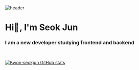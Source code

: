 ###

<!--
**Kwon-seokjun/Kwon-seokjun** is a ✨ _special_ ✨ repository because its `README.md` (this file) appears on your GitHub profile.

Here are some ideas to get you started:

- 🔭 I’m currently working on ...
- 🌱 I’m currently learning ...
- 👯 I’m looking to collaborate on ...
- 🤔 I’m looking for help with ...
- 💬 Ask me about ...
- 📫 How to reach me: ...
- 😄 Pronouns: ...
- ⚡ Fun fact: ...
-->

![header](https://capsule-render.vercel.app/api?type=waving&color=auto&height=300&section=header&text=Welcome&fontSize=80&animation=fadeIn&fontAlignY=42&desc=Seok%20Jun's%20GitHub&descAlignY=32&descAlign=60)

<h1>Hi👋, I'm Seok Jun</h1>
<h3>I am a new developer studying frontend and backend</h3>

<!-- <a href="https://hits.seeyoufarm.com"><img src="https://hits.seeyoufarm.com/api/count/incr/badge.svg?url=https%3A%2F%2Fgithub.com%2FKwon-seokjun&count_bg=%23B563FF&title_bg=%23AEAEAE&icon=&icon_color=%23E7E7E7&title=hits&edge_flat=false"/></a> -->
<br>

[![Kwon-seokjun GitHub stats](https://github-readme-stats.vercel.app/api?username=Kwon-seokjun&show_icons=true&theme=material-palenight)](https://github.com/anuraghazra/github-readme-stats)
